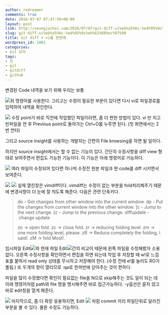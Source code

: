 ```yaml
---
author: redreamer
comments: true
date: 2016-07-07 07:47:56+00:00
layout: post
link: http://seungjuchoi.com/2016/07/07/git-diff-vi%eb%a5%bc-%ed%95%9c%eb%b2%88%ec%97%90/
slug: git-diff-vi%eb%a5%bc-%ed%95%9c%eb%b2%88%ec%97%90
title: Git diff + vi를 한번에
wordpress_id: 1061
categories:
- Git 강의
tags:
- 깃
- git
- gitdiff
- github
---
```


변경된 Code 내역을 보기 위해 우리는 보통

[![](http://redreamer.files.wordpress.com/2016/07/wp-1467878060437.png)](http://redreamer.files.wordpress.com/2016/07/wp-1467878060437.png)위 명령어를 사용한다. 그리고는 수정이 필요한 부분이 있다면 다시 vi로 파일경로를 입력하여 내역을 확인한다.

[![](http://redreamer.files.wordpress.com/2016/07/wp-1467878070408.png)](http://redreamer.files.wordpress.com/2016/07/wp-1467878070408.png)
수정 point가 바로 직전에 작업했던 파일이라면, 좀 더 편한 방법이 있다. vi 만 치고 빈파일을 연 후 Previous point로 돌아가는 Ctrl+O를 누루면 된다. (첫 화면에서는 2번 연타)

그리고 source insight를 사용하는 개발자는 간편히 File browsing을 하면 될 일이다.

하지만 source insight에서는 할 수 없는 기능이 있다. 간단히 수정사항을 diff view 형태로 보여주면서 편집도 가능한 기능이다. 이 기능은 아래 명령어로 가능하다.

[![](http://redreamer.files.wordpress.com/2016/07/wp-1467878077904.png)](http://redreamer.files.wordpress.com/2016/07/wp-1467878077904.png)
여러 파일이 수정되어 있다면 하나씩 수정전 원본 파일과 현 code를 diff 시키면서 보여준다.

[![](http://redreamer.files.wordpress.com/2016/07/wp-1467878083898.png)](http://redreamer.files.wordpress.com/2016/07/wp-1467878083898.png)
[![](http://redreamer.files.wordpress.com/2016/07/wp-1467878090473.png)](http://redreamer.files.wordpress.com/2016/07/wp-1467878090473.png)
실제 열린창은 vimdiff이다. vimdiff는 수정이 없는 부분을 fold처리해주기 때문에 변경사항이 더 눈에 잘 띄도록 해준다.
다음은 관련 단축키다.


<blockquote>do - Get changes from other window into the current window.
dp - Put the changes from current window into the other window.
]c - Jump to the next change.
[c - Jump to the previous change.
diffupdate - change update

zo -> open fold.
zc -> close fold.
zr -> reducing folding level.
zm -> one more folding level, please.
zR -> Reduce completely the folding, I said!.
zM -> fold Most!.</blockquote>




임시파일 Edit[![](http://redreamer.files.wordpress.com/2016/07/wp-1467878102117.png)](http://redreamer.files.wordpress.com/2016/07/wp-1467878102117.png)와 현재 파일 Edit[![](http://redreamer.files.wordpress.com/2016/07/wp-1467878110754.png)](http://redreamer.files.wordpress.com/2016/07/wp-1467878110754.png)간의 비교이 때문에 왼쪽 파일을 수정해봤자 소용없다.
오른쪽 수정사항을 확인하면서 편집을 하면 되는데 작업 후 저장할 때 w!로 느낌표를 붙여서 read only 상태를 무시하고 저장해야 한다. (수정 전에 e!를 눌러도 RO가 풀림.)
또 두개의 창이 열리므로 :qa로 한꺼번에 닫아주는 것이 편하다.

파일을 많이 수정했다면 확인이 필요없는 file을 N으로 skip해주는 것도 일이 되는 데 아래 명령어처럼 path와 file 명을 명시해주면 바로 접근가능하다. -y옵션은 묻지 않고 바로 edit창을 열게 해준다.

[![](http://redreamer.files.wordpress.com/2016/07/wp-1467878123219.png)](http://redreamer.files.wordpress.com/2016/07/wp-1467878123219.png)
마지막으로, 좀 더 확장 응용하지면, Edit [![](http://redreamer.files.wordpress.com/2016/07/wp-1467878132206.png)](http://redreamer.files.wordpress.com/2016/07/wp-1467878132206.png)
처럼 commit 끼리 파일단위로 달라진 부분을 볼 수 있다. 물론 수정도 가능하다.
